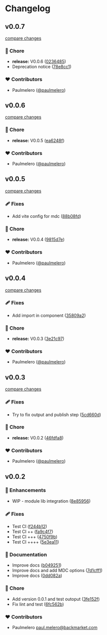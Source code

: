 # Changelog


## v0.0.7

[compare changes](https://github.com/paulmelero/content-island-nuxt-module/compare/v0.0.6...v0.0.7)

### 🏡 Chore

- **release:** V0.0.6 ([0236485](https://github.com/paulmelero/content-island-nuxt-module/commit/0236485))
- Deprecation notice ([78e8cc1](https://github.com/paulmelero/content-island-nuxt-module/commit/78e8cc1))

### ❤️ Contributors

- Paulmelero ([@paulmelero](https://github.com/paulmelero))

## v0.0.6

[compare changes](https://github.com/paulmelero/content-island-nuxt-module/compare/v0.0.5...v0.0.6)

### 🏡 Chore

- **release:** V0.0.5 ([ea6248f](https://github.com/paulmelero/content-island-nuxt-module/commit/ea6248f))

### ❤️ Contributors

- Paulmelero ([@paulmelero](https://github.com/paulmelero))

## v0.0.5

[compare changes](https://github.com/paulmelero/content-island-nuxt-module/compare/v0.0.4...v0.0.5)

### 🩹 Fixes

- Add vite config for mdc ([88b08fd](https://github.com/paulmelero/content-island-nuxt-module/commit/88b08fd))

### 🏡 Chore

- **release:** V0.0.4 ([9815d7e](https://github.com/paulmelero/content-island-nuxt-module/commit/9815d7e))

### ❤️ Contributors

- Paulmelero ([@paulmelero](https://github.com/paulmelero))

## v0.0.4

[compare changes](https://github.com/paulmelero/content-island-nuxt-module/compare/v0.0.3...v0.0.4)

### 🩹 Fixes

- Add import in component ([35809a2](https://github.com/paulmelero/content-island-nuxt-module/commit/35809a2))

### 🏡 Chore

- **release:** V0.0.3 ([3e21c97](https://github.com/paulmelero/content-island-nuxt-module/commit/3e21c97))

### ❤️ Contributors

- Paulmelero ([@paulmelero](https://github.com/paulmelero))

## v0.0.3

[compare changes](https://github.com/paulmelero/content-island-nuxt-module/compare/v0.0.2...v0.0.3)

### 🩹 Fixes

- Try to fix output and publish step ([5cd660d](https://github.com/paulmelero/content-island-nuxt-module/commit/5cd660d))

### 🏡 Chore

- **release:** V0.0.2 ([46fdfa8](https://github.com/paulmelero/content-island-nuxt-module/commit/46fdfa8))

### ❤️ Contributors

- Paulmelero ([@paulmelero](https://github.com/paulmelero))

## v0.0.2


### 🚀 Enhancements

- WIP - module lib integration ([8e85956](https://github.com/paulmelero/content-island-nuxt-module/commit/8e85956))

### 🩹 Fixes

- Test CI ([f244b12](https://github.com/paulmelero/content-island-nuxt-module/commit/f244b12))
- Test CI ++ ([fa9c4f7](https://github.com/paulmelero/content-island-nuxt-module/commit/fa9c4f7))
- Test CI +++ ([4750f9b](https://github.com/paulmelero/content-island-nuxt-module/commit/4750f9b))
- Test CI ++++ ([5e3ea11](https://github.com/paulmelero/content-island-nuxt-module/commit/5e3ea11))

### 📖 Documentation

- Improve docs ([b049251](https://github.com/paulmelero/content-island-nuxt-module/commit/b049251))
- Improve docs and add MDC options ([7d1cff1](https://github.com/paulmelero/content-island-nuxt-module/commit/7d1cff1))
- Improve docs ([0dd082a](https://github.com/paulmelero/content-island-nuxt-module/commit/0dd082a))

### 🏡 Chore

- Add version 0.0.1 and test outoput ([3fe152f](https://github.com/paulmelero/content-island-nuxt-module/commit/3fe152f))
- Fix lint and test ([6fc562b](https://github.com/paulmelero/content-island-nuxt-module/commit/6fc562b))

### ❤️ Contributors

- Paulmelero <paul.melero@backmarket.com>

